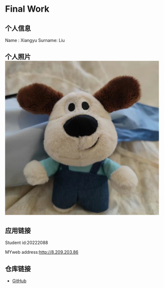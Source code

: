 # Final Work

## 个人信息

Name : Xiangyu
Surname: Liu

## 个人照片![photo](my-website/photo.jpg)


## 应用链接
Student id:20222088

MYweb address:http://8.209.203.86

## 仓库链接

- [GitHub](https://github.com/kelemengqi/Final-Work)
